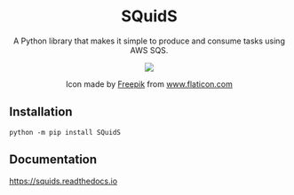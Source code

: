 <h1 align="center">
  SQuidS  
</h1>
<p align="center">
A Python library that makes it simple to produce and consume tasks using AWS SQS.
</p>
<p align="center">
  <img src="https://user-images.githubusercontent.com/8187804/166835620-151c9c59-25b5-45af-949a-e8123a3578dd.png" />
</p>
<p align="center">
Icon made by <a href="https://www.freepik.com" title="Freepik">Freepik</a> from <a href="https://www.flaticon.com/" title="Flaticon">www.flaticon.com</a>
</p>

Installation
------------

`python -m pip install SQuidS`

Documentation
-------------

https://squids.readthedocs.io